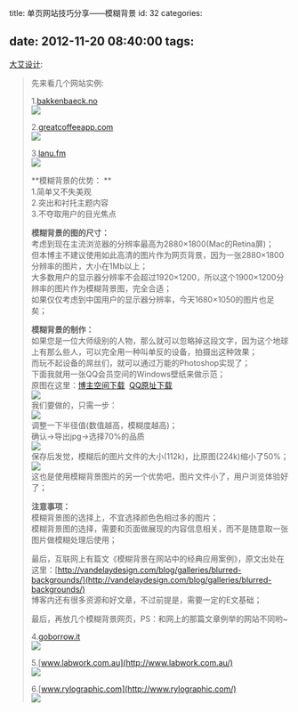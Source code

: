 title: 单页网站技巧分享——模糊背景
id: 32
categories:

date: 2012-11-20 08:40:00
tags:
---

[大艾设计](http://daimee.diandian.com/post/2012-11-16/40042624361): 
> 先来看几个网站实例:
> 
> 1.[bakkenbaeck.no](http://bakkenbaeck.no/)
> </br>[![](http://m3.img.libdd.com/farm4/2012/1115/12/E3DD2D913AC696D28DD25418C46212F273627A2A0113F_300_178.PNG)</img>](http://www.54575.com/blog/wp-content/uploads/2012/11/bakkenbaeck.no_.png)
> 
> 2.[greatcoffeeapp.com](http://greatcoffeeapp.com/)
> </br>[![](http://m3.img.libdd.com/farm5/2012/1115/12/7E331018563A0ED18C3D9B919415E1FFB6EDF91D7BE6E_300_178.PNG)</img>](http://www.54575.com/blog/wp-content/uploads/2012/11/greatcoffeeapp.com_.png)
> 
> 3.[lanu.fm](http://www.54575.com/blog/2012/11/15/%e5%8d%95%e9%a1%b5%e7%bd%91%e7%ab%99%e6%8a%80%e5%b7%a7%e5%88%86%e4%ba%ab-%e6%a8%a1%e7%b3%8a%e8%83%8c%e6%99%af/lanu.fm)[
> </br>![](http://m1.img.libdd.com/farm4/2012/1115/12/D19B162C5F8B484B0032619FCF3826C0E0CAC45E1EA68_300_178.PNG)</img>](http://www.54575.com/blog/wp-content/uploads/2012/11/lanu.fm_.png)
> 
> **模糊背景的优势： **
> </br>1.简单又不失美观
> </br>2.突出和衬托主题内容
> </br>3.不夺取用户的目光焦点
> 
> **模糊背景的图的尺寸：**
> </br>考虑到现在主流浏览器的分辨率最高为2880&times;1800(Mac的Retina屏)；
> </br>但本博主不建议使用如此高清的图片作为网页背景，因为一张2880&times;1800分辨率的图片，大小在1Mb以上；
> </br>大多数用户的显示器分辨率不会超过1920&times;1200，所以这个1900&times;1200分辨率的图片作为模糊背景图，完全合适；
> </br>如果仅仅考虑到中国用户的显示器分辨率，今天1680&times;1050的图片也足矣；
> </br>
> 
> **模糊背景的制作：**
> </br>如果您是一位大师级别的人物，那么就可以忽略掉这段文字，因为这个地球上有那么些人，可以完全用一种叫单反的设备，拍摄出这种效果；
> </br>而玩不起设备的屌丝们，就可以通过万能的Photoshop实现了；
> </br>下面我就用一张QQ会员空间的Windows壁纸来做示范；
> </br>原图在这里：[博主空](http://www.54575.com/blog/wp-content/uploads/2012/11/1680_1050_3170.jpg)[间下载](http://www.54575.com/blog/wp-content/uploads/2012/11/1680_1050_3170.jpg) &nbsp;[QQ原址下载](http://imgcache.qq.com/club/item/wallpic/items/0/3170/1680_1050_3170.jpg)
> </br>[![](http://m2.img.libdd.com/farm5/2012/1115/12/359076B4FEE1255C5B284499844F4AD7D5D88AED71FDE_300_187.JPEG)</img>](http://www.54575.com/blog/wp-content/uploads/2012/11/1680_1050_3170.jpg)
> </br>我们要做的，只需一步：
> </br>[![](http://m3.img.libdd.com/farm4/2012/1115/12/9A4800BB7B8D7C777E307C799A0BCCBB89E0823539783_163_300.JPEG)</img>](http://www.54575.com/blog/wp-content/uploads/2012/11/201211151110.jpg)
> </br>调整一下半径值(数值越高，模糊度越高)；
> </br>确认→导出jpg→选择70%的品质
> </br>[![](http://m1.img.libdd.com/farm4/2012/1115/12/A698BC51BC9530F7AB5728C050BDBC825BC69FA856030_301_213.JPEG)</img>](http://www.54575.com/blog/wp-content/uploads/2012/11/201211151115.jpg)
> </br>保存后发觉，模糊后的图片文件的大小(112k)，比原图(224k)缩小了50%；
> </br>[![](http://m2.img.libdd.com/farm4/2012/1115/12/B944757AE87FABC9D4FE0703B588646D6227E6A7EFAC4_300_187.JPEG)</img>](http://www.54575.com/blog/wp-content/uploads/2012/11/201211151112.jpg)
> </br>这也是使用模糊背景图片的另一个优势吧，图片文件小了，用户浏览体验好了；
> 
> **注意事项：**
> </br>模糊背景图的选择上，不宜选择颜色色相过多的图片；
> </br>模糊背景图的选择，需要和页面做展现的内容信息相关，而不是随意取一张图片做模糊处理后使用；
> 
> 最后，互联网上有篇文《模糊背景在网站中的经典应用案例》，原文出处在这里：[http://vandelaydesign.com/blog/galleries/blurred-backgrounds/](http://vandelaydesign.com/blog/galleries/blurred-backgrounds/)
> </br>博客内还有很多资源和好文章，不过前提是，需要一定的E文基础；
> 
> 最后，再放几个模糊背景网页，PS：和网上的那篇文章例举的网站不同哟~
> 
> 4.[goborrow.it](http://goborrow.it/)
> </br>[![](http://m2.img.libdd.com/farm4/2012/1115/12/5D33E80BC808C85AE51E8827B03D54EA106297DC83B51_300_178.PNG)</img>](http://www.54575.com/blog/wp-content/uploads/2012/11/goborrow.it_.png)
> 
> 5.[www.labwork.com.au](http://www.labwork.com.au/)
> </br>[![](http://m1.img.libdd.com/farm5/2012/1115/12/4A95E886299DFBB3D4E3F238608E9EDC1A51D1825480A_300_180.PNG)</img>](http://www.54575.com/blog/wp-content/uploads/2012/11/www.labwork.com_.au_.png)
> 
> 6.[www.rylographic.com](http://www.rylographic.com/)
> </br>[![](http://m3.img.libdd.com/farm4/2012/1115/12/B157CB2C296E2D8AC67EE3BF6C3BB33118FCAD6B390FF_300_175.PNG)</img>](http://www.54575.com/blog/wp-content/uploads/2012/11/www.rylographic.com_.png)